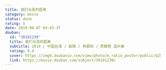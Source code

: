 ```yaml
---
title: 我们与恶的距离
category: movie
status: done
rating: 5
date: 2019-08-07 04:43:37
douban:
  id: "30181230"
  title: 我们与恶的距离
  subtitle: 2019 / 中国台湾 / 剧情 / 林君阳 / 贾静雯 温升豪
  rating: 9.4
  cover: https://img9.doubanio.com/view/photo/m_ratio_poster/public/p2554916825.jpg
  link: https://movie.douban.com/subject/30181230/
---
```


